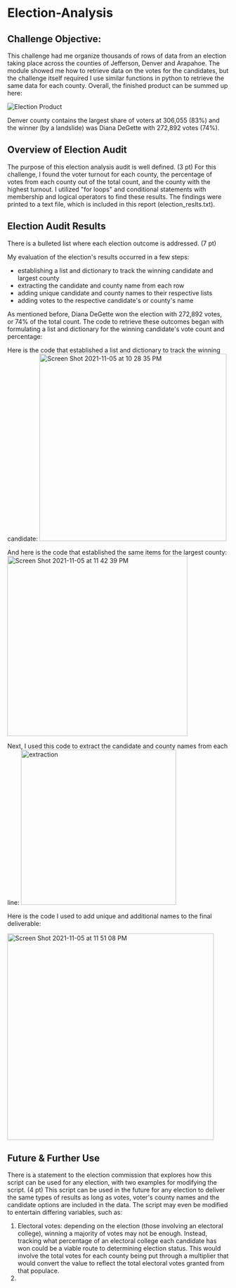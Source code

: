 # Election-Analysis

## Challenge Objective:
This challenge had me organize thousands of rows of data from an election taking place across the counties of Jefferson, Denver and Arapahoe. The module showed me how to retrieve data on the votes for the candidates, but the challenge itself required I use similar functions in python to retrieve the same data for each county. Overall, the finished product can be summed up here:

![Election Product](https://user-images.githubusercontent.com/89936913/140592926-46e6b9ed-64a0-49b8-974c-7f7c970e4a40.png)

Denver county contains the largest share of voters at 306,055 (83%) and the winner (by a landslide) was Diana DeGette with 272,892 votes (74%). 

## Overview of Election Audit

The purpose of this election analysis audit is well defined. (3 pt)
For this challenge, I found the voter turnout for each county, the percentage of votes from each county out of the total count, and the county with the highest turnout. I utilized "for loops" and conditional statements with membership and logical operators to find these results. The findings were printed to a text file, which is included in this report (election_reslts.txt). 

## Election Audit Results

There is a bulleted list where each election outcome is addressed. (7 pt)

My evaluation of the election's results occurred in a few steps:
- establishing a list and dictionary to track the winning candidate and largest county
- extracting the candidate and county name from each row
- adding unique candidate and county names to their respective lists
- adding votes to the respective candidate's or county's name

As mentioned before, Diana DeGette won the election with 272,892 votes, or 74% of the total count. The code to retrieve these outcomes began with formulating a list and dictionary for the winning candidate's vote count and percentage:

Here is the code that established a list and dictionary to track the winning candidate:
<img width="426" alt="Screen Shot 2021-11-05 at 10 28 35 PM" src="https://user-images.githubusercontent.com/89936913/140594895-8e593483-7822-4e38-9dac-2ecc292bc2e8.png">

And here is the code that established the same items for the largest county:
<img width="410" alt="Screen Shot 2021-11-05 at 11 42 39 PM" src="https://user-images.githubusercontent.com/89936913/140596821-114c826c-a305-4fb9-867f-427de4ea1a68.png">

Next, I used this code to extract the candidate and county names from each line:
<img width="353" alt="extraction" src="https://user-images.githubusercontent.com/89936913/140596999-58d61173-db01-4d29-abc1-d363ab594ec4.png">

Here is the code I used to add unique and additional names to the final deliverable: 

<img width="470" alt="Screen Shot 2021-11-05 at 11 51 08 PM" src="https://user-images.githubusercontent.com/89936913/140597109-65b3fbd8-64d8-4e22-a0f8-23203dc7b545.png">

## Future & Further Use

There is a statement to the election commission that explores how this script can be used for any election, with two examples for modifying the script. (4 pt)
This script can be used in the future for any election to deliver the same types of results as long as votes, voter's county names and the candidate options are included in the data. The script may even be modified to entertain differing variables, such as: 
1. Electoral votes: depending on the election (those involving an electoral college), winning a majority of votes may not be enough. Instead, tracking what percentage of an electoral college each candidate has won could be a viable route to determining election status. This would involve the total votes for each county being put through a multiplier that would convert the value to reflect the total electoral votes granted from that populace. 
2. 

